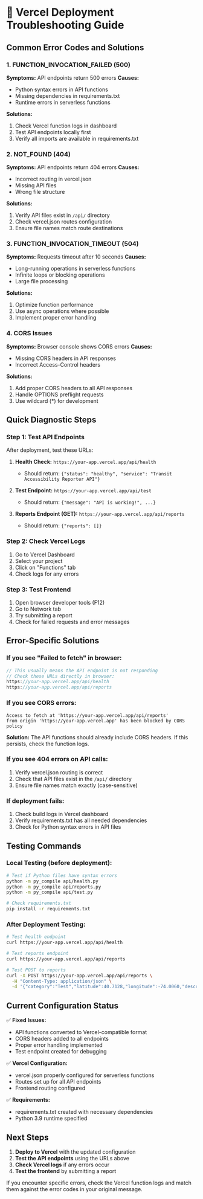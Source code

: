 # 🔧 Vercel Deployment Troubleshooting Guide

## Common Error Codes and Solutions

### 1. FUNCTION_INVOCATION_FAILED (500)

**Symptoms:** API endpoints return 500 errors
**Causes:**

- Python syntax errors in API functions
- Missing dependencies in requirements.txt
- Runtime errors in serverless functions

**Solutions:**

1. Check Vercel function logs in dashboard
2. Test API endpoints locally first
3. Verify all imports are available in requirements.txt

### 2. NOT_FOUND (404)

**Symptoms:** API endpoints return 404 errors
**Causes:**

- Incorrect routing in vercel.json
- Missing API files
- Wrong file structure

**Solutions:**

1. Verify API files exist in `/api/` directory
2. Check vercel.json routes configuration
3. Ensure file names match route destinations

### 3. FUNCTION_INVOCATION_TIMEOUT (504)

**Symptoms:** Requests timeout after 10 seconds
**Causes:**

- Long-running operations in serverless functions
- Infinite loops or blocking operations
- Large file processing

**Solutions:**

1. Optimize function performance
2. Use async operations where possible
3. Implement proper error handling

### 4. CORS Issues

**Symptoms:** Browser console shows CORS errors
**Causes:**

- Missing CORS headers in API responses
- Incorrect Access-Control headers

**Solutions:**

1. Add proper CORS headers to all API responses
2. Handle OPTIONS preflight requests
3. Use wildcard (\*) for development

## Quick Diagnostic Steps

### Step 1: Test API Endpoints

After deployment, test these URLs:

1. **Health Check:** `https://your-app.vercel.app/api/health`

   - Should return: `{"status": "healthy", "service": "Transit Accessibility Reporter API"}`

2. **Test Endpoint:** `https://your-app.vercel.app/api/test`

   - Should return: `{"message": "API is working!", ...}`

3. **Reports Endpoint (GET):** `https://your-app.vercel.app/api/reports`
   - Should return: `{"reports": []}`

### Step 2: Check Vercel Logs

1. Go to Vercel Dashboard
2. Select your project
3. Click on "Functions" tab
4. Check logs for any errors

### Step 3: Test Frontend

1. Open browser developer tools (F12)
2. Go to Network tab
3. Try submitting a report
4. Check for failed requests and error messages

## Error-Specific Solutions

### If you see "Failed to fetch" in browser:

```javascript
// This usually means the API endpoint is not responding
// Check these URLs directly in browser:
https://your-app.vercel.app/api/health
https://your-app.vercel.app/api/reports
```

### If you see CORS errors:

```
Access to fetch at 'https://your-app.vercel.app/api/reports'
from origin 'https://your-app.vercel.app' has been blocked by CORS policy
```

**Solution:** The API functions should already include CORS headers. If this persists, check the function logs.

### If you see 404 errors on API calls:

1. Verify vercel.json routing is correct
2. Check that API files exist in the `/api/` directory
3. Ensure file names match exactly (case-sensitive)

### If deployment fails:

1. Check build logs in Vercel dashboard
2. Verify requirements.txt has all needed dependencies
3. Check for Python syntax errors in API files

## Testing Commands

### Local Testing (before deployment):

```bash
# Test if Python files have syntax errors
python -m py_compile api/health.py
python -m py_compile api/reports.py
python -m py_compile api/test.py

# Check requirements.txt
pip install -r requirements.txt
```

### After Deployment Testing:

```bash
# Test health endpoint
curl https://your-app.vercel.app/api/health

# Test reports endpoint
curl https://your-app.vercel.app/api/reports

# Test POST to reports
curl -X POST https://your-app.vercel.app/api/reports \
  -H "Content-Type: application/json" \
  -d '{"category":"Test","latitude":40.7128,"longitude":-74.0060,"description":"Test report"}'
```

## Current Configuration Status

✅ **Fixed Issues:**

- API functions converted to Vercel-compatible format
- CORS headers added to all endpoints
- Proper error handling implemented
- Test endpoint created for debugging

✅ **Vercel Configuration:**

- vercel.json properly configured for serverless functions
- Routes set up for all API endpoints
- Frontend routing configured

✅ **Requirements:**

- requirements.txt created with necessary dependencies
- Python 3.9 runtime specified

## Next Steps

1. **Deploy to Vercel** with the updated configuration
2. **Test the API endpoints** using the URLs above
3. **Check Vercel logs** if any errors occur
4. **Test the frontend** by submitting a report

If you encounter specific errors, check the Vercel function logs and match them against the error codes in your original message.
